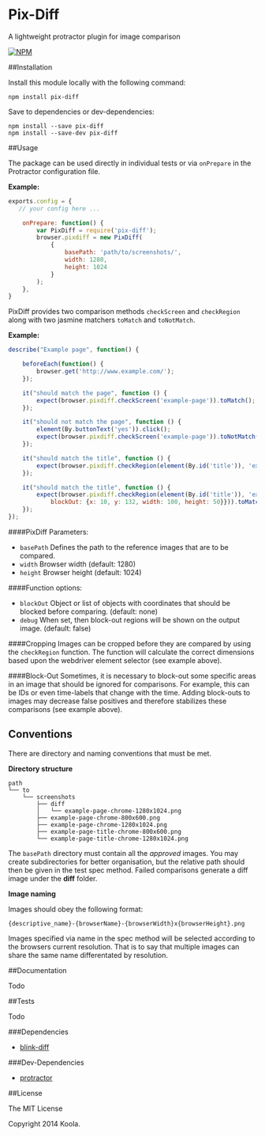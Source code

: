 Pix-Diff
==========

A lightweight protractor plugin for image comparison

[![NPM](https://nodei.co/npm/pix-diff.png)](https://nodei.co/npm/pix-diff/)

##Installation

Install this module locally with the following command:
```shell
npm install pix-diff
```

Save to dependencies or dev-dependencies:
```shell
npm install --save pix-diff
npm install --save-dev pix-diff
```

##Usage

The package can be used directly in individual tests or via ```onPrepare``` in the Protractor configuration file.

**Example:**
```javascript
exports.config = {
   // your config here ...

    onPrepare: function() {
        var PixDiff = require('pix-diff');
        browser.pixdiff = new PixDiff(
            {
                basePath: 'path/to/screenshots/',
                width: 1280,
                height: 1024
            }
        );
    },
}
```

PixDiff provides two comparison methods ```checkScreen``` and ```checkRegion``` along with two jasmine matchers ```toMatch``` and ```toNotMatch```.

**Example:**
```javascript
describe("Example page", function() {

    beforeEach(function() {
        browser.get('http://www.example.com/');
    });

    it("should match the page", function () {
        expect(browser.pixdiff.checkScreen('example-page')).toMatch();
    });

    it("should not match the page", function () {
        element(By.buttonText('yes')).click();
        expect(browser.pixdiff.checkScreen('example-page')).toNotMatch();
    });

    it("should match the title", function () {
        expect(browser.pixdiff.checkRegion(element(By.id('title')), 'example-page-title')).toMatch();
    });

    it("should match the title", function () {
        expect(browser.pixdiff.checkRegion(element(By.id('title')), 'example-page-title', {
            blockOut: {x: 10, y: 132, width: 100, height: 50}})).toMatch();
    });
});
```

####PixDiff Parameters:

* ```basePath``` Defines the path to the reference images that are to be compared.
* ```width``` Browser width (default: 1280)
* ```height``` Browser height (default: 1024)

####Function options:

* ```blockOut``` Object or list of objects with coordinates that should be blocked before comparing. (default: none)
* ```debug``` When set, then block-out regions will be shown on the output image. (default: false)

####Cropping
Images can be cropped before they are compared by using the ```checkRegion``` function. The function will calculate the correct dimensions based upon the webdriver element selector (see example above).

####Block-Out
Sometimes, it is necessary to block-out some specific areas in an image that should be ignored for comparisons. For example, this can be IDs or even time-labels that change with the time. Adding block-outs to images may decrease false positives and therefore stabilizes these comparisons (see example above).

## Conventions
There are directory and naming conventions that must be met.

**Directory structure**
```text
path
└── to
    └── screenshots
        ├── diff
        │   └── example-page-chrome-1280x1024.png
        ├── example-page-chrome-800x600.png
        ├── example-page-chrome-1280x1024.png
        ├── example-page-title-chrome-800x600.png
        └── example-page-title-chrome-1280x1024.png
```
The ```basePath``` directory must contain all the *approved* images. You may create subdirectories for better organisation, but the relative path should then be given in the test spec method. Failed comparisons generate a diff image under the **diff** folder.

**Image naming**

Images should obey the following format:

```text
{descriptive_name}-{browserName}-{browserWidth}x{browserHeight}.png
```
Images specified via name in the spec method will be selected according to the browsers current resolution. That is to say that multiple images can share the same name differentated by resolution.

##Documentation

Todo

##Tests

Todo

###Dependencies
* [blink-diff](https://github.com/yahoo/blink-diff)

###Dev-Dependencies
* [protractor](https://github.com/angular/protractor)

##License

The MIT License

Copyright 2014 Koola.